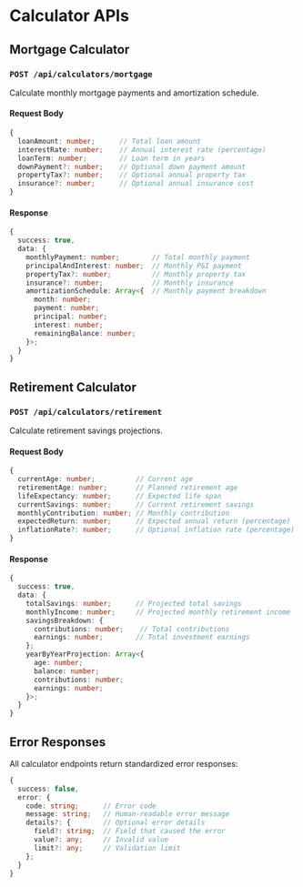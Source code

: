 # Calculator APIs

## Mortgage Calculator

### `POST /api/calculators/mortgage`

Calculate monthly mortgage payments and amortization schedule.

#### Request Body
```typescript
{
  loanAmount: number;      // Total loan amount
  interestRate: number;    // Annual interest rate (percentage)
  loanTerm: number;        // Loan term in years
  downPayment?: number;    // Optional down payment amount
  propertyTax?: number;    // Optional annual property tax
  insurance?: number;      // Optional annual insurance cost
}
```

#### Response
```typescript
{
  success: true,
  data: {
    monthlyPayment: number;        // Total monthly payment
    principalAndInterest: number;  // Monthly P&I payment
    propertyTax?: number;          // Monthly property tax
    insurance?: number;            // Monthly insurance
    amortizationSchedule: Array<{  // Monthly payment breakdown
      month: number;
      payment: number;
      principal: number;
      interest: number;
      remainingBalance: number;
    }>;
  }
}
```

## Retirement Calculator

### `POST /api/calculators/retirement`

Calculate retirement savings projections.

#### Request Body
```typescript
{
  currentAge: number;          // Current age
  retirementAge: number;       // Planned retirement age
  lifeExpectancy: number;      // Expected life span
  currentSavings: number;      // Current retirement savings
  monthlyContribution: number; // Monthly contribution
  expectedReturn: number;      // Expected annual return (percentage)
  inflationRate?: number;      // Optional inflation rate (percentage)
}
```

#### Response
```typescript
{
  success: true,
  data: {
    totalSavings: number;      // Projected total savings
    monthlyIncome: number;     // Projected monthly retirement income
    savingsBreakdown: {
      contributions: number;    // Total contributions
      earnings: number;        // Total investment earnings
    };
    yearByYearProjection: Array<{
      age: number;
      balance: number;
      contributions: number;
      earnings: number;
    }>;
  }
}
```

## Error Responses

All calculator endpoints return standardized error responses:

```typescript
{
  success: false,
  error: {
    code: string;      // Error code
    message: string;   // Human-readable error message
    details?: {        // Optional error details
      field?: string;  // Field that caused the error
      value?: any;     // Invalid value
      limit?: any;     // Validation limit
    };
  }
}
```